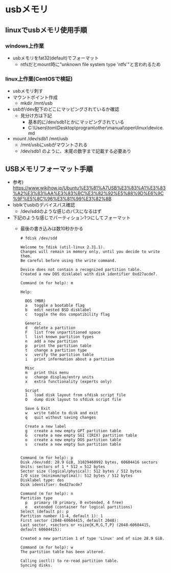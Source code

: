 # usbメモリ

## linuxでusbメモリ使用手順

### windows上作業

* usbメモリをfat32(default)でフォーマット
  * ntfsだとmount時に"unknown file system type 'ntfs'"と言われるため

### linux上作業(CentOSで検証)

* usbメモリ刺す
* マウントポイント作成
  * mkdir /mnt/usb
* usbが/dev配下のどこにマッピングされているか確認
  * 見分け方は下記
    * 基本的に/dev/sdb1とかにマッピングされている
    * C:\Users\tom\Desktop\program\other\manual\open\linux\device.md
* mount /dev/sdb1 /mnt/usb
  * /mnt/usbにusbがマウントされる
  * /dev/sdb1 のように、末尾の数字まで記載する必要あり

## USBメモリフォーマット手順

* 参考) https://www.wikihow.jp/Ubuntu%E3%81%A7USB%E3%83%A1%E3%83%A2%E3%83%AA%E3%83%BC%E3%82%92%E5%88%9D%E6%9C%9F%E5%8C%96%E3%81%99%E3%82%8B
* lsblkでusbのデバイスパス確認
  * /dev/sddのような感じのパスになるはず
* 下記のような感じでパーティション1つにしてフォーマット
  * 最後の書き込みは数10秒かかる

    ```
    # fdisk /dev/sdd

    Welcome to fdisk (util-linux 2.31.1).
    Changes will remain in memory only, until you decide to write them.
    Be careful before using the write command.

    Device does not contain a recognized partition table.
    Created a new DOS disklabel with disk identifier 0xd27acde7.

    Command (m for help): m

    Help:

      DOS (MBR)
      a   toggle a bootable flag
      b   edit nested BSD disklabel
      c   toggle the dos compatibility flag

      Generic
      d   delete a partition
      F   list free unpartitioned space
      l   list known partition types
      n   add a new partition
      p   print the partition table
      t   change a partition type
      v   verify the partition table
      i   print information about a partition

      Misc
      m   print this menu
      u   change display/entry units
      x   extra functionality (experts only)

      Script
      I   load disk layout from sfdisk script file
      O   dump disk layout to sfdisk script file

      Save & Exit
      w   write table to disk and exit
      q   quit without saving changes

      Create a new label
      g   create a new empty GPT partition table
      G   create a new empty SGI (IRIX) partition table
      o   create a new empty DOS partition table
      s   create a new empty Sun partition table


    Command (m for help): p
    Disk /dev/sdd: 28.9 GiB, 31029460992 bytes, 60604416 sectors
    Units: sectors of 1 * 512 = 512 bytes
    Sector size (logical/physical): 512 bytes / 512 bytes
    I/O size (minimum/optimal): 512 bytes / 512 bytes
    Disklabel type: dos
    Disk identifier: 0xd27acde7

    Command (m for help): n
    Partition type
      p   primary (0 primary, 0 extended, 4 free)
      e   extended (container for logical partitions)
    Select (default p): p
    Partition number (1-4, default 1): 1
    First sector (2048-60604415, default 2048):
    Last sector, +sectors or +size{K,M,G,T,P} (2048-60604415, default 60604415):

    Created a new partition 1 of type 'Linux' and of size 28.9 GiB.

    Command (m for help): w
    The partition table has been altered.

    Calling ioctl() to re-read partition table.
    Syncing disks.
    ```
